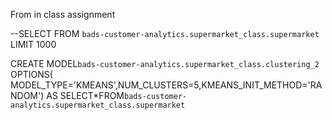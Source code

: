From in class assignment

--SELECT  FROM `bads-customer-analytics.supermarket_class.supermarket` LIMIT 1000

CREATE MODEL`bads-customer-analytics.supermarket_class.clustering_2`
OPTIONS( MODEL_TYPE='KMEANS',NUM_CLUSTERS=5,KMEANS_INIT_METHOD='RANDOM') AS 
SELECT*FROM`bads-customer-analytics.supermarket_class.supermarket`
